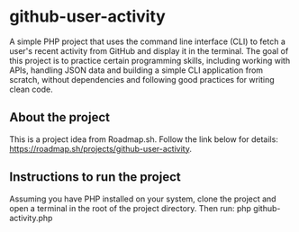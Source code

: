 ﻿# github-user-activity
A simple PHP project that uses the command line interface (CLI) to fetch a user's recent activity from GitHub and display it in the terminal. The goal of this project is to practice certain programming skills, including working with APIs, handling JSON data and building a simple CLI application from scratch, without dependencies and following good practices for writing clean code.
## About the project
This is a project idea from Roadmap.sh. Follow the link below for details: https://roadmap.sh/projects/github-user-activity.

## Instructions to run the project
Assuming you have PHP installed on your system, clone the project and open a terminal in the root of the project directory. Then run: php github-activity.php <username>
